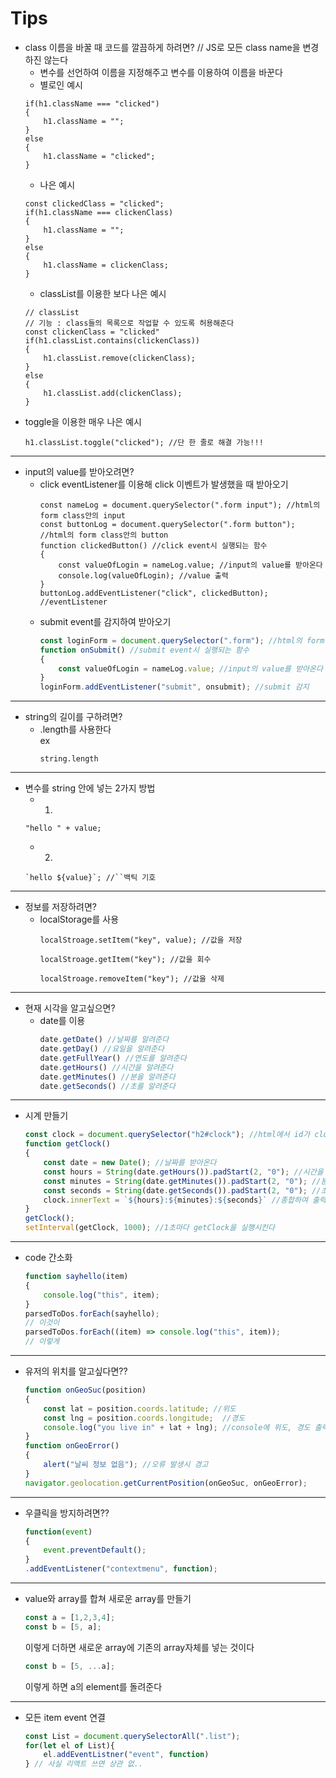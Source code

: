 # Tips
+ class 이름을 바꿀 때 코드를 깔끔하게 하려면? // JS로 모든 class name을 변경하진 않는다
    + 변수를 선언하여 이름을 지정해주고 변수를 이용하여 이름을 바꾼다
    + 별로인 예시
    ``` JS
    if(h1.className === "clicked")
    {
        h1.className = "";
    }
    else
    {
        h1.className = "clicked";
    }
    ```
    + 나은 예시 
    ``` JS
    const clickedClass = "clicked";
    if(h1.className === clickenClass)
    {
        h1.className = "";
    }
    else
    {
        h1.className = clickenClass;
    }
    ```
    + classList를 이용한 보다 나은 예시
    ```JS
    // classList
    // 기능 : class들의 목록으로 작업할 수 있도록 허용해준다
    const clickenClass = "clicked"
    if(h1.classList.contains(clickenClass))
    {
        h1.classList.remove(clickenClass);
    }
    else    
    {
        h1.classList.add(clickenClass);
    }
+ toggle을 이용한 매우 나은 예시
    ```JS
    h1.classList.toggle("clicked"); //단 한 줄로 해결 가능!!!
    ```
---
+ input의 value를 받아오려면?
    + click eventListener를 이용해 click 이벤트가 발생했을 때 받아오기
        ```JS
        const nameLog = document.querySelector(".form input"); //html의 form class안의 input
        const buttonLog = document.querySelector(".form button"); //html의 form class안의 button
        function clickedButton() //click event시 실행되는 함수
        {
            const valueOfLogin = nameLog.value; //input의 value를 받아온다
            console.log(valueOfLogin); //value 출력
        }
        buttonLog.addEventListener("click", clickedButton); //eventListener
        ```
    + submit event를 감지하여 받아오기
        ```js
        const loginForm = document.querySelector(".form"); //html의 form class
        function onSubmit() //submit event시 실행되는 함수
        {
            const valueOfLogin = nameLog.value; //input의 value를 받아온다
        }
        loginForm.addEventListener("submit", onsubmit); //submit 감지
---
+ string의 길이를 구하려면?
    + .length를 사용한다\
        ex
        ``` JS
        string.length
        ```
---
+ 변수를 string 안에 넣는 2가지 방법
    + 1.
    ``` JS
    "hello " + value;
    ```
    + 2.
    ``` JS
    `hello ${value}`; //``백틱 기호
    ```
---
+ 정보를 저장하려면?
    + localStorage를 사용
        ```JS
        localStroage.setItem("key", value); //값을 저장
        ```
        ```JS
        localStroage.getItem("key"); //값을 회수
        ```
        ```JS
        localStroage.removeItem("key"); //값을 삭제
        ```
---
+ 현재 시각을 알고싶으면?
    + date를 이용
        ``` js
        date.getDate() //날짜를 알려준다
        date.getDay() //요일을 알려준다
        date.getFullYear() //연도를 알려준다
        date.getHours() //시간을 알려준다
        date.getMinutes() //분을 알려준다
        date.getSeconds() //초를 알려준다
        ```
---
+ 시계 만들기
    ```js
    const clock = document.querySelector("h2#clock"); //html에서 id가 clock인 h2를 가져온다
    function getClock()
    {
        const date = new Date(); //날짜를 받아온다
        const hours = String(date.getHours()).padStart(2, "0"); //시간을 받아온다
        const minutes = String(date.getMinutes()).padStart(2, "0"); //분을 받아온다
        const seconds = String(date.getSeconds()).padStart(2, "0"); //초를 받아온다
        clock.innerText = `${hours}:${minutes}:${seconds}` //종합하여 출력한다
    }
    getClock();
    setInterval(getClock, 1000); //1초마다 getClock을 실행시킨다
    ```
---
+ code 간소화
    ```js
    function sayhello(item)
    {
        console.log("this", item);
    }
    parsedToDos.forEach(sayhello);
    // 이것이
    parsedToDos.forEach((item) => console.log("this", item));
    // 이렇게
    ```
---
+ 유저의 위치를 알고싶다면??
    ```js
    function onGeoSuc(position)
    {
        const lat = position.coords.latitude; //위도
        const lng = position.coords.longitude;  //경도
        console.log("you live in" + lat + lng); //console에 위도, 경도 출력
    }
    function onGeoError()
    {
        alert("날씨 정보 없음"); //오류 발생시 경고
    }
    navigator.geolocation.getCurrentPosition(onGeoSuc, onGeoError);
    ```
---
+ 우클릭을 방지하려면??
    ```js
    function(event)
    {
        event.preventDefault();
    }
    .addEventListener("contextmenu", function);
    ```
---
+ value와 array를 합쳐 새로운 array를 만들기
    ```js
    const a = [1,2,3,4];
    const b = [5, a];
    ```
    이렇게 더하면 새로운 array에 기존의 array자체를 넣는 것이다  
    ```js
    const b = [5, ...a];
    ```
    이렇게 하면 a의 element를 돌려준다
---
+ 모든 item event 연결
    ```js
    const List = document.querySelectorAll(".list");
    for(let el of List){
        el.addEventListner("event", function)
    } // 사실 리액트 쓰면 상관 없..
    ```